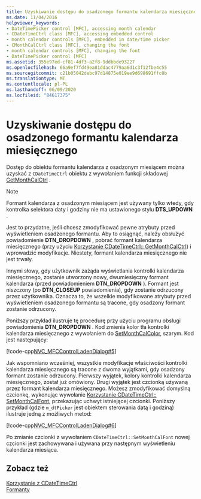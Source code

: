 ```yaml
---
title: Uzyskiwanie dostępu do osadzonego formantu kalendarza miesięcznego
ms.date: 11/04/2016
helpviewer_keywords:
- DateTimePicker control [MFC], accessing month calendar
- CDateTimeCtrl class [MFC], accessing embedded control
- month calendar controls [MFC], embedded in date/time picker
- CMonthCalCtrl class [MFC], changing the font
- month calendar controls [MFC], changing the font
- DateTimePicker control [MFC]
ms.assetid: 355e97ed-cf81-4df3-a2f8-9ddbbde93227
ms.openlocfilehash: 66a9ef7fd49ea81ddac4779aa6d1c3f12fbe4c55
ms.sourcegitcommit: c21b05042debc97d14875e019ee9d698691ffc0b
ms.translationtype: MT
ms.contentlocale: pl-PL
ms.lasthandoff: 06/09/2020
ms.locfileid: "84617375"
---
```

# <a name="accessing-the-embedded-month-calendar-control"></a>Uzyskiwanie dostępu do osadzonego formantu kalendarza miesięcznego

Dostęp do obiektu formantu kalendarza z osadzonym miesiącem można uzyskać z `CDateTimeCtrl` obiektu z wywołaniem funkcji składowej [GetMonthCalCtrl](reference/cdatetimectrl-class.md#getmonthcalctrl) .

> [!NOTE]
> Formant kalendarza z osadzonym miesiącem jest używany tylko wtedy, gdy kontrolka selektora daty i godziny nie ma ustawionego stylu **DTS_UPDOWN** .

Jest to przydatne, jeśli chcesz zmodyfikować pewne atrybuty przed wyświetleniem osadzonego formantu. Aby to osiągnąć, należy obsłużyć powiadomienie **DTN_DROPDOWN** , pobrać formant kalendarza miesięcznego (przy użyciu [Korzystanie CDateTimeCtrl:: GetMonthCalCtrl](reference/cdatetimectrl-class.md#getmonthcalctrl)) i wprowadzić modyfikacje. Niestety, formant kalendarza miesięcznego nie jest trwały.

Innymi słowy, gdy użytkownik zażąda wyświetlania kontrolki kalendarza miesięcznego, zostanie utworzony nowy, dwumiesięczny formant kalendarza (przed powiadomieniem **DTN_DROPDOWN** ). Formant jest niszczony (po **DTN_CLOSEUP** powiadomienia), gdy zostanie odrzucony przez użytkownika. Oznacza to, że wszelkie modyfikowane atrybuty przed wyświetleniem osadzonego formantu są tracone, gdy osadzony formant zostanie odrzucony.

Poniższy przykład ilustruje tę procedurę przy użyciu programu obsługi powiadomienia **DTN_DROPDOWN** . Kod zmienia kolor tła kontrolki kalendarza miesięcznego z wywołaniem do [SetMonthCalColor](reference/cdatetimectrl-class.md#setmonthcalcolor), szarym. Kod jest następujący:

[!code-cpp[NVC_MFCControlLadenDialog#5](codesnippet/cpp/accessing-the-embedded-month-calendar-control_1.cpp)]

Jak wspomniano wcześniej, wszystkie modyfikacje właściwości kontrolki kalendarza miesięcznego są tracone z dwoma wyjątkami, gdy osadzony formant zostanie odrzucony. Pierwszy wyjątek, kolory kontrolki kalendarza miesięcznego, został już omówiony. Drugi wyjątek jest czcionką używaną przez formant kalendarza miesięcznego. Możesz zmodyfikować domyślną czcionkę, wykonując wywołanie [Korzystanie CDateTimeCtrl:: SetMonthCalFont](reference/cdatetimectrl-class.md#setmonthcalfont), przekazując uchwyt istniejącej czcionki. Poniższy przykład (gdzie `m_dtPicker` jest obiektem sterowania datą i godziną) ilustruje jedną z możliwych metod:

[!code-cpp[NVC_MFCControlLadenDialog#6](codesnippet/cpp/accessing-the-embedded-month-calendar-control_2.cpp)]

Po zmianie czcionki z wywołaniem `CDateTimeCtrl::SetMonthCalFont` nowej czcionki jest zachowywana i używana przy następnym wyświetleniu kalendarza miesiąca.

## <a name="see-also"></a>Zobacz też

[Korzystanie z CDateTimeCtrl](using-cdatetimectrl.md)<br/>
[Formanty](controls-mfc.md)
